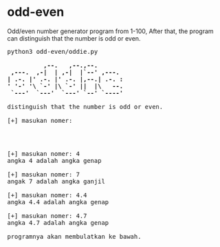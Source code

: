 # odd-even
Odd/even number generator program from 1-100, After that, the program can distinguish that the number is odd or even.

<pre>
python3 odd-even/oddie.py
<b>
          ,--.   ,--.,--.        
 ,---.  ,-|  | ,-|  |`--' ,---.  
| .-. |' .-. |' .-. |,--.| .-. : 
' '-' '\ `-' |\ `-' ||  |\   --. 
 `---'  `---'  `---' `--' `----'
</b>
distinguish that the number is odd or even.

[+] masukan nomer: 

</pre> <br>

<pre>
[+] masukan nomer: 4
angka 4 adalah angka genap

[+] masukan nomer: 7
angak 7 adalah angka ganjil

[+] masukan nomer: 4.4
angka 4.4 adalah angka genap

[+] masukan nomer: 4.7
angka 4.7 adalah angka genap

programnya akan membulatkan ke bawah.
</pre>